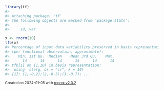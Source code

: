 ``` r
library(tf)
#> 
#> Attaching package: 'tf'
#> The following objects are masked from 'package:stats':
#> 
#>     sd, var

x <- rnorm(10)
tfb(x)
#> Percentage of input data variability preserved in basis representation
#> (per functional observation, approximate):
#>    Min. 1st Qu.  Median    Mean 3rd Qu.    Max. 
#>      14      14      14      14      14      14
#> tfb[1] on (1,10) in basis representation:
#>  using  s(arg, bs = "cr", k = 10) 
#> [1]: (1,-0.2);(2,-0.5);(3,-0.7); ...
```

<sup>Created on 2024-01-05 with [reprex v2.0.2](https://reprex.tidyverse.org)</sup>
